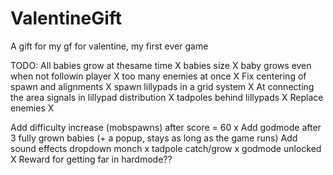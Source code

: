 # ValentineGift
 A gift for my gf for valentine, my first ever game

TODO:
	All babies grow at thesame time X
	babies size X
	baby grows even when not followin player X
	too many enemies at once  X
	Fix centering of spawn and alignments X
	spawn lillypads in a grid system X
		At connecting the area signals in lillypad distribution X
	tadpoles behind lillypads X
	Replace enemies X

Add difficulty increase (mobspawns) after score = 60 x
Add godmode after 3 fully grown babies (+ a popup, stays as long as the game runs) 
Add sound effects
	dropdown 
	monch x
	tadpole catch/grow x
	godmode unlocked X
Reward for getting far in hardmode??

